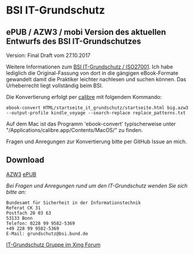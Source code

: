 # BSI IT-Grundschutz

## ePUB / AZW3 / mobi Version des aktuellen Entwurfs des BSI IT-Grundschutzes

Version: Final Draft vom 27.10.2017

Weitere Informationen zum [BSI IT-Grundschutz / ISO27001](https://www.bsi.bund.de/DE/Themen/ITGrundschutz/itgrundschutz_node.html).
Ich habe lediglich die Original-Fassung von dort in die gängigen eBook-Formate gewandelt damit die Praktiker leichter nachlesen und suchen können.
Das Urheberrecht liegt vollständig beim BSI.

Die Konvertierung erfolgt per [calibre](https://calibre-ebook.com/) mit folgendem Kommando:

	ebook-convert HTML/startseite_it_grundschutz/startseite.html big.azw3 --output-profile kindle_voyage --search-replace replace_patterns.txt

Auf dem Mac ist das Programm 'ebook-convert' typischerweise unter "/Applications/calibre.app/Contents/MacOS/" zu finden.

Fragen und Anregungen zur Konvertierung bitte per GitHub Issue an mich.

## Download
<a href="https://github.com/tomschlenkhoff/bsi-it-grundschutz/blob/master/big.azw3" download="download">AZW3</a>
<a href="https://github.com/tomschlenkhoff/bsi-it-grundschutz/blob/master/big.epub" download="download">ePUB</a>

_Bei Fragen und Anregungen rund um den IT-Grundschutz wenden Sie sich bitte an:_

	Bundesamt für Sicherheit in der Informationstechnik
	Referat CK 31
	Postfach 20 03 63
	53133 Bonn
	Telefon: 0228 99 9582-5369
	+49 228 99 9582-5369
	E-Mail: grundschutz@bsi.bund.de

[IT-Grundschutz Gruppe im Xing Forum](https://www.xing.com/net/itgrundschutz)

